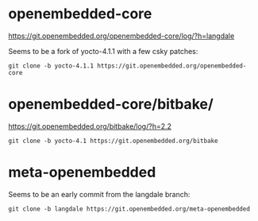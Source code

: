 # openembedded-core

https://git.openembedded.org/openembedded-core/log/?h=langdale

Seems to be a fork of yocto-4.1.1 with a few csky patches:

```
git clone -b yocto-4.1.1 https://git.openembedded.org/openembedded-core
```

# openembedded-core/bitbake/

https://git.openembedded.org/bitbake/log/?h=2.2

```
git clone -b yocto-4.1 https://git.openembedded.org/bitbake
```

# meta-openembedded

Seems to be an early commit from the langdale branch:

```
git clone -b langdale https://git.openembedded.org/meta-openembedded
```